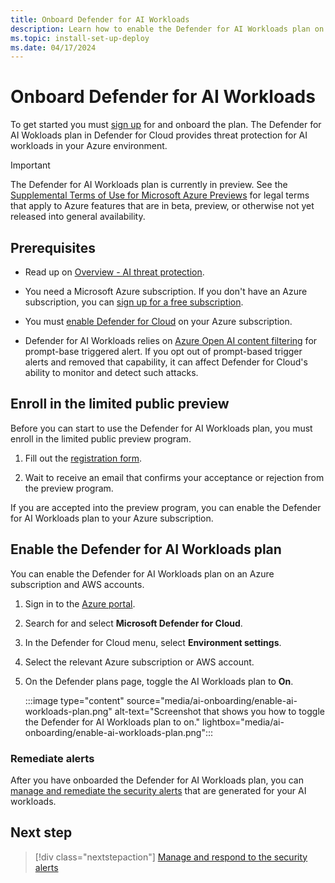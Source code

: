 ```yaml
---
title: Onboard Defender for AI Workloads
description: Learn how to enable the Defender for AI Workloads plan on your Azure subscription for Microsoft Defender for Cloud.
ms.topic: install-set-up-deploy
ms.date: 04/17/2024
---
```


# Onboard Defender for AI Workloads

To get started you must [sign up](https://aka.ms/D4AI/PublicPreviewAccess) for and onboard the plan. The Defender for AI Wokloads plan in Defender for Cloud provides threat protection for AI workloads in your Azure environment. 

> [!IMPORTANT]
> The Defender for AI Workloads plan is currently in preview.
> See the [Supplemental Terms of Use for Microsoft Azure Previews](https://azure.microsoft.com/support/legal/preview-supplemental-terms/) for legal terms that apply to Azure features that are in beta, preview, or otherwise not yet released into general availability.

## Prerequisites

- Read up on [Overview - AI threat protection](ai-threat-protection.md).

- You need a Microsoft Azure subscription. If you don't have an Azure subscription, you can [sign up for a free subscription](https://azure.microsoft.com/pricing/free-trial/).

- You must [enable Defender for Cloud](get-started.md#enable-defender-for-cloud-on-your-azure-subscription) on your Azure subscription.

- Defender for AI Workloads relies on [Azure Open AI content filtering](../ai-services/openai/concepts/content-filter.md) for prompt-base triggered alert. If you opt out of prompt-based trigger alerts and removed that capability, it can affect Defender for Cloud's ability to monitor and detect such attacks.

## Enroll in the limited public preview

Before you can start to use the Defender for AI Workloads plan, you must enroll in the limited public preview program.

1. Fill out the [registration form](https://aka.ms/D4AI/PublicPreviewAccess).

1. Wait to receive an email that confirms your acceptance or rejection from the preview program.

If you are accepted into the preview program, you can enable the Defender for AI Workloads plan to your Azure subscription.

## Enable the Defender for AI Workloads plan

You can enable the Defender for AI Workloads plan on an Azure subscription and AWS accounts.

1. Sign in to the [Azure portal](https://portal.azure.com).

1. Search for and select **Microsoft Defender for Cloud**.

1. In the Defender for Cloud menu, select **Environment settings**.

1. Select the relevant Azure subscription or AWS account.

1. On the Defender plans page, toggle the AI Workloads plan to **On**.

    :::image type="content" source="media/ai-onboarding/enable-ai-workloads-plan.png" alt-text="Screenshot that shows you how to toggle the Defender for AI Workloads plan to on." lightbox="media/ai-onboarding/enable-ai-workloads-plan.png":::

### Remediate alerts

After you have onboarded the Defender for AI Workloads plan, you can [manage and remediate the security alerts](managing-and-responding-alerts.yml) that are generated for your AI workloads.

## Next step

> [!div class="nextstepaction"]
> [Manage and respond to the security alerts](managing-and-responding-alerts.yml)
